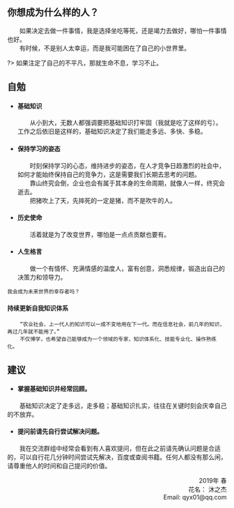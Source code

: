 ## 你想成为什么样的人？
&ensp;&ensp;&ensp;&ensp;如果决定去做一件事情，我是选择坐吃等死，还是竭力去做好，哪怕一件事情也好。  
&ensp;&ensp;&ensp;&ensp;有时候，不是别人太幸运，而是我可能困在了自己的小世界里。

?> 如果注定了自己的不平凡，那就生命不息，学习不止。

## 自勉
* #### 基础知识
  &ensp;&ensp;&ensp;&ensp;从小到大，无数人都强调要把基础知识打牢固（我就是吃了这样的亏）。工作之后依旧是这样的，基础知识决定了我们能走多远、多快、多稳。
* #### 保持学习的姿态  
  &ensp;&ensp;&ensp;&ensp;时刻保持学习的心态，维持进步的姿态，在人才竞争日趋激烈的社会中，如何才能始终保持自己的竞争力，这是需要我们长期去思考的问题。  
  &ensp;&ensp;&ensp;&ensp;靠山终究会倒，企业也会有属于其本身的生命周期，就像人一样，终究会逝去。  
  &ensp;&ensp;&ensp;&ensp;把猪吹上了天，先摔死的一定是猪，而不是吹牛的人。
* #### 历史使命  
  &ensp;&ensp;&ensp;&ensp;活着就是为了改变世界，哪怕是一点点贡献也要有。
* #### 人生格言  
  &ensp;&ensp;&ensp;&ensp;做一个有情怀、充满情感的温度人，富有创意，洞悉规律，锻造出自己的决策力和领导力。
```
我会成为未来世界的幸存者吗？
```

#### 持续更新自我知识体系
```
    “农业社会，上一代人的知识可以一成不变地用在下一代。而在信息社会，前几年的知识，再过几年就不能用了。”
    不仅博学，也希望自己能够成为一个领域的专家，知识体系化、技能专业化、操作熟练化。
```

## 建议
* #### 掌握基础知识并经常回顾。
 &ensp;&ensp;&ensp;&ensp;基础知识决定了走多远，走多稳；基础知识扎实，往往在关键时刻会庆幸自己的不放弃。
* #### 提问前请先自行尝试解决问题。
 &ensp;&ensp;&ensp;&ensp;我在交流群组中经常会看到有人喜欢提问，但在此之前请先确认问题是合适的，可以自行花几分钟时间尝试先解决，百度或查阅书籍。任何人都没有那么闲，请尊重他人的时间和自己提问的价值。

<p align="right">
2019年 春<br>    
花名： 沐之杰<br>  
Email:  qyx01@qq.com  
</p>